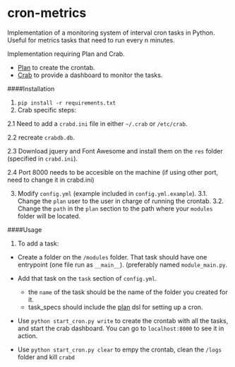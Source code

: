 # cron-metrics
Implementation of a monitoring system of interval cron tasks in Python. Useful for metrics tasks that need to run every n minutes.

Implementation requiring Plan and Crab. 
* [Plan](http://plan.readthedocs.org/) to create the crontab.
* [Crab](http://crab.readthedocs.org/) to provide a dashboard to monitor the tasks.



####Installation

1. `pip install -r requirements.txt`
2. Crab specific steps:

  2.1 Need to add a `crabd.ini` file in either `~/.crab` or `/etc/crab`. 
  
  2.2 recreate `crabdb.db`.
  
  2.3 Download jquery and Font Awesome and install them on the `res` folder (specified in `crabd.ini`).
  
  2.4 Port 8000 needs to be accesible on the machine (if using other port, need to change it in crabd.ini)
  
3. Modify `config.yml` (example included in `config.yml.example`).
  3.1. Change the `plan` user to the user in charge of running the crontab.
  3.2. Change the `path` in the `plan` section to the path where your `modules` folder will be located.

####Usage
1. To add a task:
* Create a folder on the `/modules` folder. That task should have one entrypoint (one file run as `__main__`).
 (preferably named `module_main.py`.
* Add that task on the `task` section of `config.yml`.
  * the `name` of the task should be the name of the folder you created for it.
  * task_specs should include the [plan](http://plan.readthedocs.org/job_definition.html) dsl for setting up a cron.
  
* Use `python start_cron.py write` to create the crontab with all the tasks, and start the crab dashboard.
You can go to `localhost:8000` to see it in action.

* Use `python start_cron.py clear` to empy the crontab, clean the `/logs` folder and kill `crabd`
